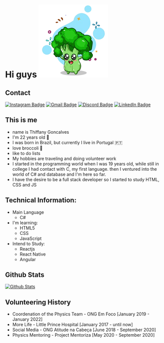 # Hi guys ![Brocolinho](./images/brocolinho.png)

## Contact
  
[![Instagram Badge](https://img.shields.io/badge/-@thiffany33-3264ad?style=flat-square&labelColor=3264ad&logo=instagram&logoColor=white&link=https://instagram.com/thiffany33)](https://instagram.com/thiffany33)
[![Gmail Badge](https://img.shields.io/badge/-thiffanyg33@gmail.com-3264ad?style=flat-square&labelColor=3264ad&logo=Gmail&logoColor=white&link=mailto:thiffanygabrielle48@gmail.com)](mailto:thiffanyg33@gmail.com)
[![Discord Badge](https://img.shields.io/badge/-@brocoliss%237872-3264ad?style=flat-square&labelColor=3264ad&logo=discord&logoColor=white)](https://discord.com/users/757027493495570513)
[![LinkedIn Badge](https://img.shields.io/badge/-@thiffany33-3264ad?style=flat-square&labelColor=3264ad&logo=linkedin&logoColor=white)](https://www.linkedin.com/in/thiffany33/)

##  This is me
- name is Thiffany Goncalves
- I'm 22 years old 🎉
- I was born in Brazil, but currently I live in Portugal 🇵🇹
- love broccoli 🥦
- like to do lists
- My hobbies are traveling and doing volunteer work
- I started in the programming world when I was 19 years old, while still in college I had contact with C, my first language. then I ventured into the world of C# and database and I'm here so far.
- I have the desire to be a full stack developer so I started to study HTML, CSS and JS


## Technical Information:
- Main Language
  - C#
- I'm learning:
  - HTML5 
  - CSS 
  - JavaScript 
- Intend to Study:
  - Reactjs
  - React Native
  - Angular

## Github Stats

[![Github Stats](https://github-readme-stats.vercel.app/api?username=thiffany33&show_icons=true&theme=midnight-purple&line_height=30&title_color=3264ad&icon_color=3264ad&count_private=true)](https://github.com/thiffany33)


## Volunteering History
- Coordenation of the Physics Team - ONG Em Foco [January 2019 - January 2022]
- More Life - Little Prince Hospital [January 2017 - until now]
- Social Media - ONG Atitude na Cabeça [June 2018 - September 2020]
- Physics Mentoring - Project Mentoriza [May 2020 - September 2020]
